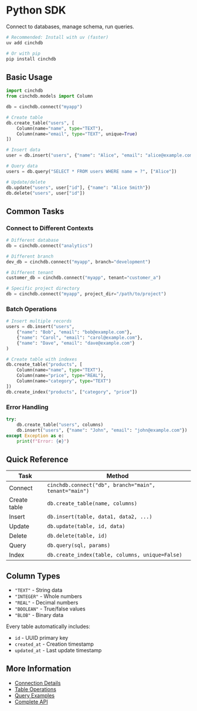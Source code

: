 # Python SDK

Connect to databases, manage schema, run queries.

```bash
# Recommended: Install with uv (faster)
uv add cinchdb

# Or with pip
pip install cinchdb
```

## Basic Usage

```python
import cinchdb
from cinchdb.models import Column

db = cinchdb.connect("myapp")

# Create table
db.create_table("users", [
    Column(name="name", type="TEXT"),
    Column(name="email", type="TEXT", unique=True)
])

# Insert data
user = db.insert("users", {"name": "Alice", "email": "alice@example.com"})

# Query data
users = db.query("SELECT * FROM users WHERE name = ?", ["Alice"])

# Update/delete
db.update("users", user["id"], {"name": "Alice Smith"})
db.delete("users", user["id"])
```

## Common Tasks

### Connect to Different Contexts
```python
# Different database
db = cinchdb.connect("analytics") 

# Different branch  
dev_db = cinchdb.connect("myapp", branch="development")

# Different tenant
customer_db = cinchdb.connect("myapp", tenant="customer_a")

# Specific project directory
db = cinchdb.connect("myapp", project_dir="/path/to/project")
```

### Batch Operations
```python
# Insert multiple records
users = db.insert("users",
    {"name": "Bob", "email": "bob@example.com"},
    {"name": "Carol", "email": "carol@example.com"},
    {"name": "Dave", "email": "dave@example.com"}
)

# Create table with indexes
db.create_table("products", [
    Column(name="name", type="TEXT"),
    Column(name="price", type="REAL"),
    Column(name="category", type="TEXT")
])
db.create_index("products", ["category", "price"])
```

### Error Handling
```python
try:
    db.create_table("users", columns)
    db.insert("users", {"name": "John", "email": "john@example.com"})
except Exception as e:
    print(f"Error: {e}")
```

## Quick Reference

| Task | Method |
|------|--------|
| Connect | `cinchdb.connect("db", branch="main", tenant="main")` |
| Create table | `db.create_table(name, columns)` |
| Insert | `db.insert(table, data1, data2, ...)` |
| Update | `db.update(table, id, data)` |
| Delete | `db.delete(table, id)` |
| Query | `db.query(sql, params)` |
| Index | `db.create_index(table, columns, unique=False)` |

## Column Types

- `"TEXT"` - String data
- `"INTEGER"` - Whole numbers  
- `"REAL"` - Decimal numbers
- `"BOOLEAN"` - True/false values
- `"BLOB"` - Binary data

Every table automatically includes:
- `id` - UUID primary key
- `created_at` - Creation timestamp  
- `updated_at` - Last update timestamp

## More Information

- [Connection Details](connection.md)  
- [Table Operations](tables.md)
- [Query Examples](queries.md)
- [Complete API](api-reference.md)